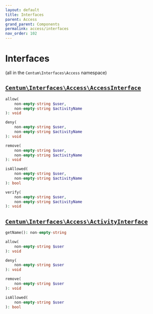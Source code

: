 ```yaml
---
layout: default
title: Interfaces
parent: Access
grand_parent: Components
permalink: access/interfaces
nav_order: 102
---
```




# Interfaces

(all in the `Centum\Interfaces\Access` namespace)



## [`Centum\Interfaces\Access\AccessInterface`](https://github.com/SidRoberts/centum/blob/main/src/Interfaces/Access/AccessInterface.php)

```php
allow(
    non-empty-string $user,
    non-empty-string $activityName
): void
```

```php
deny(
    non-empty-string $user,
    non-empty-string $activityName
): void
```

```php
remove(
    non-empty-string $user,
    non-empty-string $activityName
): void
```

```php
isAllowed(
    non-empty-string $user,
    non-empty-string $activityName
): bool
```

```php
verify(
    non-empty-string $user,
    non-empty-string $activityName
): void
```



## [`Centum\Interfaces\Access\ActivityInterface`](https://github.com/SidRoberts/centum/blob/main/src/Interfaces/Access/ActivityInterface.php)

```php
getName(): non-empty-string
```

```php
allow(
    non-empty-string $user
): void
```

```php
deny(
    non-empty-string $user
): void
```

```php
remove(
    non-empty-string $user
): void
```

```php
isAllowed(
    non-empty-string $user
): bool
```
